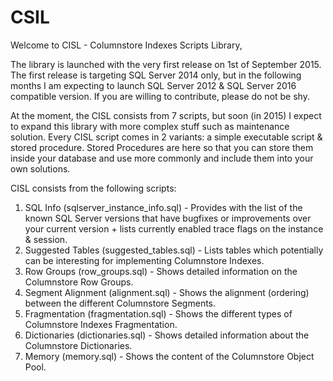 # CSIL
Welcome to CISL - Columnstore Indexes Scripts Library, 

The library is launched with the very first release on 1st of September 2015. The first release is targeting SQL Server 2014 only, but in the following months I am expecting to launch SQL Server 2012 & SQL Server 2016 compatible version.
If you are willing to contribute, please do not be shy.

At the moment, the CISL consists from 7 scripts, but soon (in 2015) I expect to expand this library with more complex stuff such as maintenance solution.
Every CISL script comes in 2 variants: a simple executable script & stored procedure.
Stored Procedures are here so that you can store them inside your database and use more commonly and include them into your own solutions.

CISL consists from the following scripts:
1. SQL Info (sqlserver_instance_info.sql) - Provides with the list of the known SQL Server versions that have bugfixes or improvements over your current version + lists currently enabled trace flags on the instance & session.
2. Suggested Tables (suggested_tables.sql) - Lists tables which potentially can be interesting for implementing Columnstore Indexes.
3. Row Groups (row_groups.sql) - Shows detailed information on the Columnstore Row Groups.
4. Segment Alignment (alignment.sql) - Shows the alignment (ordering) between the different Columnstore Segments.
5. Fragmentation (fragmentation.sql) - Shows the different types of Columnstore Indexes Fragmentation.
6. Dictionaries (dictionaries.sql) - Shows detailed information about the Columnstore Dictionaries.
7. Memory (memory.sql) - Shows the content of the Columnstore Object Pool.
